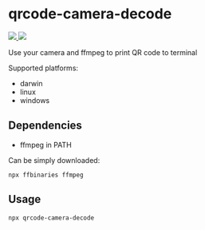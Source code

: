 # qrcode-camera-decode

<a href="https://www.npmjs.com/package/qrcode-camera-decode">
<img src="https://img.shields.io/npm/v/qrcode-camera-decode.svg" >
</a>
<a href="https://travis-ci.com/zaripych/qrcode-camera-decode">
<img src="https://travis-ci.com/zaripych/qrcode-camera-decode.svg?branch=master" >
</a>

Use your camera and ffmpeg to print QR code to terminal

Supported platforms:

- darwin
- linux
- windows

## Dependencies

- ffmpeg in PATH

Can be simply downloaded:

```
npx ffbinaries ffmpeg
```

## Usage

```
npx qrcode-camera-decode
```
